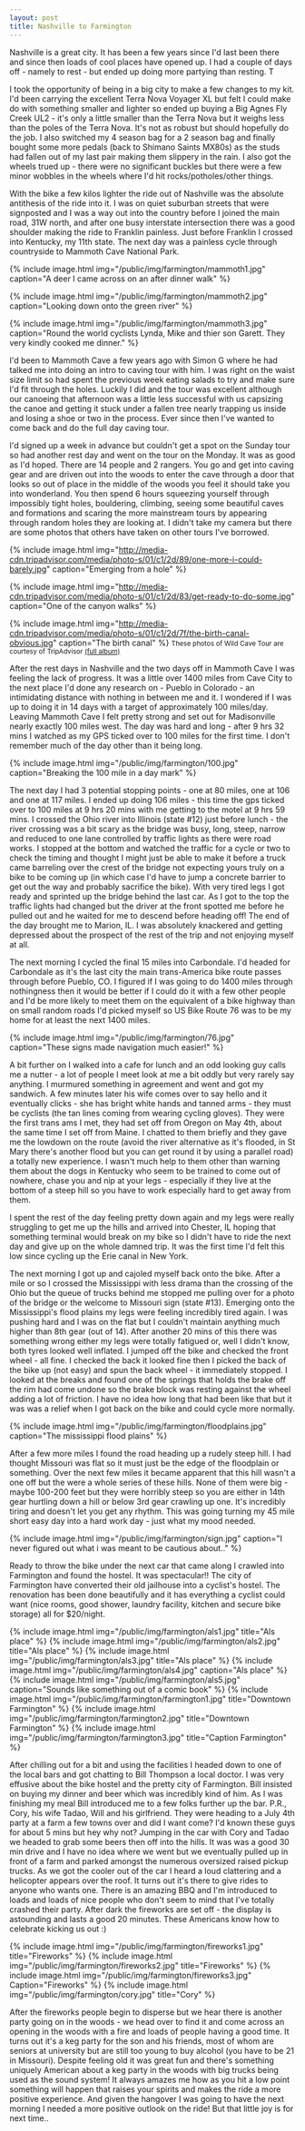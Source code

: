```yaml
---
layout: post
title: Nashville to Farmington
---
```

Nashville is a great city. It has been a few years since I'd last been there and since then loads of cool places have opened up. I had a couple of days off - namely to rest - but ended up doing more partying than resting. T

I took the opportunity of being in a big city to make a few changes to my kit. I'd been carrying the excellent Terra Nova Voyager XL but felt I could make do with something smaller and lighter so ended up buying a Big Agnes Fly Creek UL2 - it's only a little smaller than the Terra Nova but it weighs less than the poles of the Terra Nova. It's not as robust but should hopefully do the job. I also switched my 4 season bag for a 2 season bag and finally bought some more pedals (back to Shimano Saints MX80s) as the studs had fallen out of my last pair making them slippery in the rain. I also got the wheels trued up - there were no significant buckles but there were a few minor wobbles in the wheels where I'd hit rocks/potholes/other things.

With the bike a few kilos lighter the ride out of Nashville was the absolute antithesis of the ride into it. I was on quiet suburban streets that were signposted and I was a way out into the country before I joined the main road, 31W north, and after one busy interstate intersection there was a good shoulder making the ride to Franklin painless. Just before Franklin I crossed into Kentucky, my 11th state. The next day was a painless cycle through countryside to Mammoth Cave National Park.

{% include image.html img="/public/img/farmington/mammoth1.jpg" caption="A deer I came across on an after dinner walk" %}

{% include image.html img="/public/img/farmington/mammoth2.jpg" caption="Looking down onto the green river" %}

{% include image.html img="/public/img/farmington/mammoth3.jpg" caption="Round the world cyclists Lynda, Mike and thier son Garett. They very kindly cooked me dinner." %}

I'd been to Mammoth Cave a few years ago with Simon G where he had talked me into doing an intro to caving tour with him.  I was right on the waist size limit so had spent the previous week eating salads to try and make sure I'd fit through the holes. Luckily I did and the tour was excellent although our canoeing that afternoon was a little less successful with us capsizing the canoe and getting it stuck under a fallen tree nearly trapping us inside and losing a shoe or two in the process.  Ever since then I've wanted to come back and do the full day caving tour.

I'd signed up a week in advance but couldn't get a spot on the Sunday tour so had another rest day and went on the tour on the Monday. It was as good as I'd hoped. There are 14 people and 2 rangers. You go and get into caving gear and are driven out into the woods to enter the cave through a door that looks so out of place in the middle of the woods you feel it should take you into wonderland. You then spend 6 hours squeezing yourself through impossibly tight holes, bouldering, climbing, seeing some beautiful caves and formations and scaring the more mainstream tours by appearing through random holes they are looking at. I didn't take my camera but there are some photos that others have taken on other tours I've borrowed.


{% include image.html img="http://media-cdn.tripadvisor.com/media/photo-s/01/c1/2d/89/one-more-i-could-barely.jpg" caption="Emerging from a hole" %}

{% include image.html img="http://media-cdn.tripadvisor.com/media/photo-s/01/c1/2d/83/get-ready-to-do-some.jpg" caption="One of the canyon walks" %}

{% include image.html img="http://media-cdn.tripadvisor.com/media/photo-s/01/c1/2d/7f/the-birth-canal-obvious.jpg" caption="The birth canal" %}
<small>These photos of Wild Cave Tour are courtesy of TripAdvisor <a href="http://www.tripadvisor.com/LocationPhotoDirectLink-g143043-d522141-i49976684-Wild_Cave_Tour-Mammoth_Cave_National_Park_Kentucky.html">(full album)</a> </small>

After the rest days in Nashville and the two days off in Mammoth Cave I was feeling the lack of progress. It was a little over 1400 miles from Cave City to the next place I'd done any research on - Pueblo in Colorado - an intimidating distance with nothing in between me and it. I wondered if I was up to doing it in 14 days with a target of approximately 100 miles/day. Leaving Mammoth Cave I felt pretty strong and set out for Madisonville nearly exactly 100 miles west. The day was hard and long - after 9 hrs 32 mins I watched as my GPS ticked over to 100 miles for the first time. I don't remember much of the day other than it being long.

{% include image.html img="/public/img/farmington/100.jpg" caption="Breaking the 100 mile in a day mark" %}

The next day I had 3 potential stopping points - one at 80 miles, one at 106 and one at 117 miles. I ended up doing 106 miles - this time the gps ticked over to 100 miles at 9 hrs 20 mins with me getting to the motel at 9 hrs 59 mins. I crossed the Ohio river into Illinois (state #12) just before lunch - the river crossing was a bit scary as the bridge was busy, long, steep, narrow and reduced to one lane controlled by traffic lights as there were road works. I stopped at the bottom and watched the traffic for a cycle or two to check the timing and thought I might just be able to make it before a truck came barreling over the crest of the bridge not expecting yours truly on a bike to be coming up (in which case I'd have to jump a concrete barrier to get out the way and probably sacrifice the bike). With very tired legs I got ready and sprinted up the bridge behind the last car. As I got to the top the traffic lights had changed but the driver at the front spotted me before he pulled out and he waited for me to descend before heading off! The end of the day brought me to Marion, IL. I was absolutely knackered and getting depressed about the prospect of the rest of the trip and not enjoying myself at all.

The next morning I cycled the final 15 miles into Carbondale. I'd headed for Carbondale as it's the last city the main trans-America bike route passes through before Pueblo, CO. I figured if I was going to do 1400 miles through nothingness then it would be better if I could do it with a few other people and I'd be more likely to meet them on the equivalent of a bike highway than on small random roads I'd picked myself so US Bike Route 76 was to be my home for at least the next 1400 miles.

{% include image.html img="/public/img/farmington/76.jpg" caption="These signs made navigation much easier!" %}

A bit further on I walked into a cafe for lunch and an odd looking guy calls me a nutter - a lot of people I meet look at me a bit oddly but very rarely say anything. I murmured something in agreement and went and got my sandwich. A few minutes later his wife comes over to say hello and it eventually clicks - she has bright white hands and tanned arms - they must be cyclists (the tan lines coming from wearing cycling gloves). They were the first trans ams I met, they had set off from Oregon on May 4th, about the same time I set off from Maine. I chatted to them briefly and they gave me the lowdown on the route (avoid the river alternative as it's flooded, in St Mary there's another flood but you can get round it by using a parallel road) a totally new experience. I wasn't much help to them other than warning them about the dogs in Kentucky who seem to be trained to come out of nowhere, chase you and nip at your legs - especially if they live at the bottom of a steep hill so you have to work especially hard to get away from them.

I spent the rest of the day feeling pretty down again and my legs were really struggling to get me up the hills and arrived into Chester, IL hoping that something terminal would break on my bike so I didn't have to ride the next day and give up on the whole damned trip. It was the first time I'd felt this low since cycling up the Erie canal in New York. 

The next morning I got up and cajoled myself back onto the bike. After a mile or so I crossed the Mississippi with less drama than the crossing of the Ohio but the queue of trucks behind me stopped me pulling over for a photo of the bridge or the welcome to Missouri sign (state #13). Emerging onto the Mississippi's flood plains my legs were feeling incredibly tired again. I was pushing hard and I was on the flat but I couldn't maintain anything much higher than 8th gear (out of 14). After another 20 mins of this there was something wrong either my legs were totally fatigued or, well I didn't know, both tyres looked well inflated. I jumped off the bike and checked the front wheel - all fine. I checked the back it looked fine then I picked the back of the bike up (not easy) and spun the back wheel - it immediately stopped. I looked at the breaks and found one of the springs that holds the brake off the rim had come undone so the brake block was resting against the wheel adding a lot of friction. I have no idea how long that had been like that but it was was a relief when I got back on the bike and could cycle more normally. 

{% include image.html img="/public/img/farmington/floodplains.jpg" caption="The mississippi flood plains" %}

After a few more miles I found the road heading up a rudely steep hill. I had thought Missouri was flat so it must just be the edge of the floodplain or something. Over the next few miles it became apparent that this hill wasn't a one off but the were a whole series of these hills. None of them were big - maybe 100-200 feet but they were horribly steep so you are either in 14th gear hurtling down a hill or below 3rd gear crawling up one. It's incredibly tiring and doesn't let you get any rhythm. This was going turning my 45 mile short easy day into a hard work day - just what my mood needed. 

{% include image.html img="/public/img/farmington/sign.jpg" caption="I never figured out what i was meant to be cautious about.." %}

Ready to throw the bike under the next car that came along I crawled into Farmington and found the hostel. It was spectacular!! The city of Farmington have converted their old jailhouse into a cyclist's hostel. The renovation has been done beautifully and it has everything a cyclist could want (nice rooms, good shower, laundry facility, kitchen and secure bike storage) all for $20/night. 

{% include image.html img="/public/img/farmington/als1.jpg" title="Als place" %}
{% include image.html img="/public/img/farmington/als2.jpg" title="Als place" %}
{% include image.html img="/public/img/farmington/als3.jpg" title="Als place" %}
{% include image.html img="/public/img/farmington/als4.jpg" caption="Als place" %}
{% include image.html img="/public/img/farmington/als5.jpg" caption="Sounds like something out of a comic book" %}
{% include image.html img="/public/img/farmington/farmington1.jpg" title="Downtown Farmington" %}
{% include image.html img="/public/img/farmington/farmington2.jpg" title="Downtown Farmington" %}
{% include image.html img="/public/img/farmington/farmington3.jpg" title="Caption Farmington" %}

After chilling out for a bit and using the facilities I headed down to one of the local bars and got chatting to Bill Thompson a local doctor. I was very effusive about the bike hostel and the pretty city of Farmington. Bill insisted on buying my dinner and beer which was incredibly kind of him. As I was finishing my meal Bill introduced me to a few folks further up the bar. P.R., Cory, his wife Tadao, Will and his girlfriend. They were heading to a July 4th party at a farm a few towns over and did I want come? I'd known these guys for about 5 mins but hey why not? Jumping in the car with Cory and Tadao we headed to grab some beers then off into the hills. It was was a good 30 min drive and I have no idea where we went but we eventually pulled up in front of a farm and parked amongst the numerous oversized raised pickup trucks. As we got the cooler out of the car I heard a loud clattering and a helicopter appears over the roof. It turns out it's there to give rides to anyone who wants one. There is an amazing BBQ and I'm introduced to loads and loads of nice people who don't seem to mind that I've totally crashed their party. After dark the fireworks are set off - the display is astounding and lasts a good 20 minutes. These Americans know how to celebrate kicking us out :) 

{% include image.html img="/public/img/farmington/fireworks1.jpg" title="Fireworks" %}
{% include image.html img="/public/img/farmington/fireworks2.jpg" title="Fireworks" %}
{% include image.html img="/public/img/farmington/fireworks3.jpg" Caption="Fireworks" %}
{% include image.html img="/public/img/farmington/cory.jpg" title="Cory" %}

After the fireworks people begin to disperse but we hear there is another party going on in the woods - we head over to find it and come across an opening in the woods with a fire and loads of people having a good time. It turns out it's a keg party for the son and his friends, most of whom are seniors at university but are still too young to buy alcohol (you have to be 21 in Missouri). Despite feeling old it was great fun and there's something uniquely American about a keg party in the woods with big trucks being used as the sound system! It always amazes me how as you hit a low point something will happen that raises your spirits and makes the ride a more positive experience. And given the hangover I was going to have the next morning I needed a more positive outlook on the ride! But that little joy is for next time..